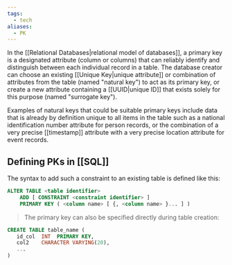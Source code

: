 ```yaml
---
tags:
  - tech
aliases:
  - PK
---
```

In the [[Relational Databases|relational model of databases]], a primary key is a designated attribute (column or columns) that can reliably identify and distinguish between each individual record in a table. 
The database creator can choose an existing [[Unique Key|unique attribute]] or combination of attributes from the table (named "natural key") to act as its primary key, or create a new attribute containing a [[UUID|unique ID]] that exists solely for this purpose (named "surrogate key").

Examples of natural keys that could be suitable primary keys include data that is already by definition unique to all items in the table such as a national identification number attribute for person records, or the combination of a very precise [[timestamp]] attribute with a very precise location attribute for event records.

## Defining PKs in [[SQL]]
The syntax to add such a constraint to an existing table is defined like this:
```sql
ALTER TABLE <table identifier> 
    ADD [ CONSTRAINT <constraint identifier> ] 
    PRIMARY KEY ( <column name> [ {, <column name> }... ] )
```

> The primary key can also be specified directly during table creation:
```sql
CREATE TABLE table_name (
   id_col  INT  PRIMARY KEY,
   col2    CHARACTER VARYING(20),
   ...
)
```
